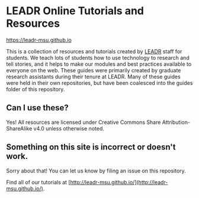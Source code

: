 # LEADR Online Tutorials and Resources
https://leadr-msu.github.io

This is a collection of resources and tutorials created by [LEADR](https://leadr.msu.edu) staff for students. We teach lots of students how to use technology to research and tell stories, and it helps to make our modules and best practices available to everyone on the web. These guides were primarily created by graduate research assistants during their tenure at LEADR. Many of these guides were held in their own repositories, but have been coalesced into the guides folder of this repository.

## Can I use these?
Yes! All resources are licensed under Creative Commons Share Attribution-ShareAlike v4.0 unless otherwise noted.

## Something on this site is incorrect or doesn't work.
Sorry about that! You can let us know by filing an issue on this repository.

Find all of our tutorials at [http://leadr-msu.github.io/](http://leadr-msu.github.io/). 
